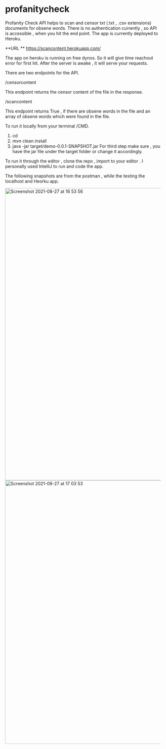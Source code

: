 # profanitycheck

Profanity Check API helps to scan and censor txt (.txt , .csv extensions) documents for obsene words. There is no authentication currently , so API is accessible , when you hit the end point. The app is currently deployed to Heroku. 

**URL **
https://scancontent.herokuapp.com/

The app on heroku is running on free dynos. So it will give time reachout error for first hit. After the server is awake , it will serve your requests.

There are two endpoints for the API.

  /censorcontent

  This endpoint returns the censor content of the file in the response.

  /scancontent

  This endpoint returns True , if there are obsene words in the file and an array of obsene words which were found in the file.


To run it locally from your terminal /CMD.

1) cd <directory of the project>
2)  mvn clean install
3)  java -jar target/demo-0.0.1-SNAPSHOT.jar
  For third step make sure , you have the jar file under the target folder or change it accordingly.
  
To run it through the editor , clone the repo , import to your editor . I personally used IntelliJ to run and code the app. 
  
  The following snapshots are from the postman , while the testing the localhost and Heorku app.
  
  
  
  <img width="943" alt="Screenshot 2021-08-27 at 16 53 56" src="https://user-images.githubusercontent.com/1822240/131139846-70be8790-e929-49ba-a233-5ca308c251c9.png">
<img width="851" alt="Screenshot 2021-08-27 at 17 03 53" src="https://user-images.githubusercontent.com/1822240/131139857-d906787c-6f80-47b2-9e6a-614f3a673367.png">

 


